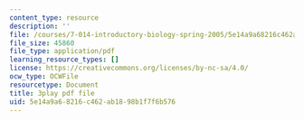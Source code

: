 ```yaml
---
content_type: resource
description: ''
file: /courses/7-014-introductory-biology-spring-2005/5e14a9a68216c462ab1898b1f7f6b576_5_QWoGFUPaI.pdf
file_size: 45860
file_type: application/pdf
learning_resource_types: []
license: https://creativecommons.org/licenses/by-nc-sa/4.0/
ocw_type: OCWFile
resourcetype: Document
title: 3play pdf file
uid: 5e14a9a6-8216-c462-ab18-98b1f7f6b576
---
```

